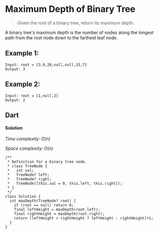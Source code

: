 # Maximum Depth of Binary Tree
>Given the root of a binary tree, return its maximum depth.

A binary tree's maximum depth is the number of nodes along the longest path from the root node down to the farthest leaf node.

## Example 1:
```
Input: root = [3,9,20,null,null,15,7]
Output: 3
```
## Example 2:
```
Input: root = [1,null,2]
Output: 2
```
## Dart
#### Solution

*Time complexity: O(n)*

*Space complexity: O(n)*
```
/**
 * Definition for a binary tree node.
 * class TreeNode {
 *   int val;
 *   TreeNode? left;
 *   TreeNode? right;
 *   TreeNode([this.val = 0, this.left, this.right]);
 * }
 */
class Solution {
  int maxDepth(TreeNode? root) {
    if (root == null) return 0;
    final leftHeight = maxDepth(root.left);
    final rightHeight = maxDepth(root.right);
    return (leftHeight > rightHeight ? leftHeight : rightHeight)+1;
  }
}
```

